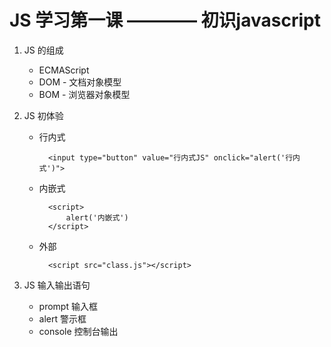 # JS 学习第一课 ———— 初识javascript

1. JS 的组成

    - ECMAScript
    - DOM - 文档对象模型
    - BOM - 浏览器对象模型

2. JS 初体验

    - 行内式

            <input type="button" value="行内式JS" onclick="alert('行内式')">
    - 内嵌式

            <script>
                alert('内嵌式')
            </script>

    - 外部

            <script src="class.js"></script>

3. JS 输入输出语句

    - prompt 输入框
    - alert 警示框
    - console 控制台输出